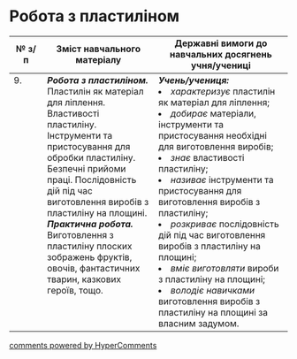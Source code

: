 <div id="hypercomments_widget" class="js-hypercomments-widget invisible"></div>

# Робота з пластиліном

<table>
  <tr>
    <td width="12%" align="center"><b>№ з/п</b></td>
    <td width="40%" align="center"><b>Зміст навчального матеріалу</b></td>
    <td width="60%" align="center"><b>Державні вимоги до навчальних досягнень учня/учениці</b></td>
  </tr>
<tbody>
  <tr>
    <td width="12%" style="vertical-align:top !important;">
9.</td>
    <td width="40%" style="vertical-align:top !important;">
<b><i>Робота з пластиліном.</i></b> Пластилін як матеріал для ліплення. Властивості пластиліну. Інструменти та пристосування для обробки пластиліну. Безпечні прийоми праці. Послідовність дій під час виготовлення виробів з пластиліну на площині. <br>
<b><i>Практична робота.</i></b> Виготовлення з пластиліну плоских зображень фруктів, овочів, фантастичних тварин, казкових героїв, тощо.
</td>
    <td width="60%" style="vertical-align:top !important;">
<i><b>Учень/учениця:</b></i><br>
<li><i>характеризує</i> пластилін як матеріал для ліплення;</li>
<li><i>добирає</i> матеріали, інструменти та пристосування необхідні для виготовлення виробів;</li>
<li><i>знає</i> властивості пластиліну;</li>
<li><i>називає</i> інструменти та пристосування для виготовлення виробів з пластиліну;</li>
<li><i>розкриває</i> послідовність дій під час виготовлення виробів з пластиліну на площині;</li>
<li><i>вміє виготовляти</i> вироби з пластиліну на площині;</li>
<li><i>володіє навичками</i> виготовлення виробів з пластиліну на площині за власним задумом.</li>

</td>
  </tr>
</tbody>
</table>

<div class="js-hypercomments-container">
<a href="http://hypercomments.com" class="hc-link" title="comments widget">comments powered by HyperComments</a>
</div>